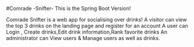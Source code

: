 #Comrade -Snifter- This is the Spring Boot Version!

Comrade Snifter is a web app for socialising over drinks!
A visitor can view the top 3 drinks on the landing page and register for an account 
A user can Login , Create drinks,Edit drink information,Rank favorite drinks 
An administrator can View users & Manage users as well as drinks.



